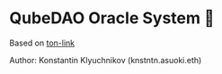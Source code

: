 # QubeDAO Oracle System 💎
Based on [ton-link](https://github.com/ton-link)

Author: Konstantin Klyuchnikov (knstntn.asuoki.eth)

